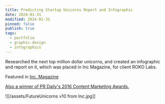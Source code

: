 ```yaml
---
title: Predicting Startup Unicorns Report and Infographic
date: 2024-01-31
modified: 2024-01-31
pinned: false
publish: true
tags:
  - portfolio
  - graphic-design
  - infographics
---
```


Researched the next top million dollar unicorns, and created an infographic and report on it, which was placed in Inc Magazine, for client ROKO Labs.

Featured in [Inc. Magazine](https://www.inc.com/tess-townsend/10-startups-that-could-beat-a-possible-bubble-burst-.html)

[Also a winner of PR Daily's 2016 Content Marketing Awards.](https://www.prdaily.com/awards/content-marketing-awards/2016/winners/infographics/)

![[/assets/FutureUnicorns v10 from Inc.jpg]]
